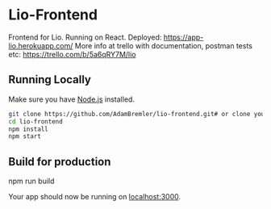# Lio-Frontend

Frontend for Lio. Running on React.
Deployed: https://app-lio.herokuapp.com/
More info at trello with documentation, postman tests etc: https://trello.com/b/5a6qRY7M/lio

## Running Locally

Make sure you have [Node.js](http://nodejs.org/) installed.

```sh
git clone https://github.com/AdamBremler/lio-frontend.git# or clone your own fork
cd lio-frontend
npm install
npm start
```

## Build for production

npm run build

Your app should now be running on [localhost:3000](http://localhost:3000/).

